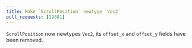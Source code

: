 ```yaml
---
title: Make `ScrollPosition` newtype `Vec2`
pull_requests: [19881]
---
```


`ScrollPosition` now newtypes `Vec2`, its `offset_x` and `offset_y` fields have been removed.

